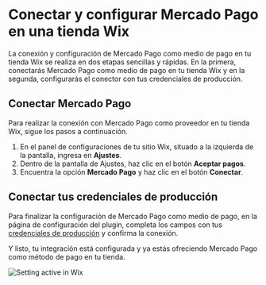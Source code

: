 # Conectar y configurar Mercado Pago en una tienda Wix

La conexión y configuración de Mercado Pago como medio de pago en tu tienda Wix se realiza en dos etapas sencillas y rápidas. En la primera, conectarás Mercado Pago como medio de pago en tu tienda Wix y en la segunda, configurarás el conector con tus credenciales de producción.

## Conectar Mercado Pago

Para realizar la conexión con Mercado Pago como proveedor en tu tienda Wix, sigue los pasos a continuación.

1. En el panel de configuraciones de tu sitio Wix, situado a la izquierda de la pantalla, ingresa en **Ajustes**.
2. Dentro de la pantalla de Ajustes, haz clic en el botón **Aceptar pagos**.
3. Encuentra la opción **Mercado Pago** y haz clic en el botón **Conectar**.

## Conectar tus credenciales de producción

Para finalizar la configuración de Mercado Pago como medio de pago, en la página de configuración del plugin, completa los campos con tus [credenciales de producción](/developers/es/docs/wix/additional-content/your-integrations/credentials) y confirma la conexión.

Y listo, tu integración está configurada y ya estás ofreciendo Mercado Pago como método de pago en tu tienda.

![Setting active in Wix](/images/wix/conectar-wix.gif)